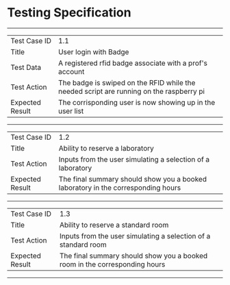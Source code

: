 # Testing Specification

---

|                 |                                                                                         |
| --------------- | --------------------------------------------------------------------------------------- |
| Test Case ID    | 1.1                                                                                     |
| Title           | User login with Badge                                                                   |
| Test Data       | A registered rfid badge associate with a prof's account                                 |
| Test Action     | The badge is swiped on the RFID while the needed script are running on the raspberry pi |
| Expected Result | The corrisponding user is now showing up in the user list                               |

---

|                 |                                                                                  |
| --------------- | -------------------------------------------------------------------------------- |
| Test Case ID    | 1.2                                                                              |
| Title           | Ability to reserve a laboratory                                                  |
| Test Action     | Inputs from the user simulating a selection of a laboratory                      |
| Expected Result | The final summary should show you a booked laboratory in the corresponding hours |

---

|                 |                                                                            |
| --------------- | -------------------------------------------------------------------------- |
| Test Case ID    | 1.3                                                                        |
| Title           | Ability to reserve a standard room                                         |
| Test Action     | Inputs from the user simulating a selection of a standard room             |
| Expected Result | The final summary should show you a booked room in the corresponding hours |

---

